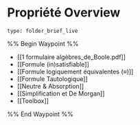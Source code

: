 # Propriété Overview
 
```ccard
type: folder_brief_live
```
 
%% Begin Waypoint %%
- [[1 formulaire algèbres_de_Boole.pdf]]
- [[Formule (in)satisfiable]]
- [[Formule logiquement équivalentes (≡)]]
- [[Formule Tautologique]]
- [[Neutre & Absorption]]
- [[Simplification et De Morgan]]
- [[Toolbox]]

%% End Waypoint %%